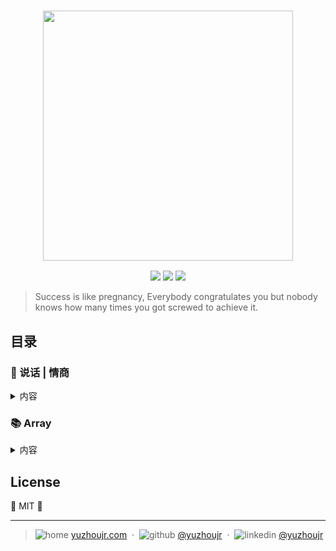<h3 style="text-align:center;font-weight: 300;" align="center">
  <img src="http://yuzhoujr.com/logo/2018.png" width="400px">
</h3>

<p align="center">
  <img src="https://img.shields.io/badge/license-MIT-yellow.svg?style=flat-square">
  <img src="https://img.shields.io/badge/downloads-0k-yellow.svg?style=flat-square">
  <img src="https://img.shields.io/badge/build-passing-yellow.svg?style=flat-square">
</p>


> Success is like pregnancy, Everybody congratulates you but nobody knows how many times you got screwed to achieve it.


## 目录

### 🔌 说话 | 情商

<details>
<summary> 内容 </summary>

* [`说话艺术`](情商/说话艺术.md)
* [`call`](#call)


</details>

### 📚 Array

<details>
<summary> 内容 </summary>

* [`说话艺术`](#ary)


</details>


## License

🌱 MIT 🌱


---

> ![home](http://yuzhoujr.com/emoji/home.svg)
[yuzhoujr.com](http://www.yuzhoujr.com) &nbsp;&middot;&nbsp;
> ![github](http://yuzhoujr.com/emoji/github.svg)  [@yuzhoujr](https://github.com/yuzhoujr) &nbsp;&middot;&nbsp;
> ![linkedin](http://yuzhoujr.com/emoji/linkedin.svg)  [@yuzhoujr](https://linkedin.com/in/yuzhoujr)
